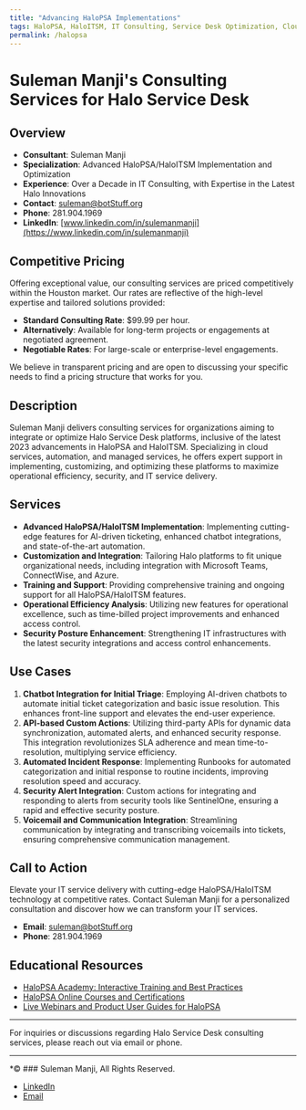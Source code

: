 ```yaml
---
title: "Advancing HaloPSA Implementations"
tags: HaloPSA, HaloITSM, IT Consulting, Service Desk Optimization, Cloud Services, Automation, Operational Efficiency, Security Posture, IT Service Transformation, Technical Excellence
permalink: /halopsa
---
```


# Suleman Manji's Consulting Services for Halo Service Desk

## Overview

- **Consultant**: Suleman Manji
- **Specialization**: Advanced HaloPSA/HaloITSM Implementation and Optimization
- **Experience**: Over a Decade in IT Consulting, with Expertise in the Latest Halo Innovations
- **Contact**: [suleman@botStuff.org](mailto:suleman@botStuff.org)
- **Phone**: 281.904.1969
- **LinkedIn**: [www.linkedin.com/in/sulemanmanji](https://www.linkedin.com/in/sulemanmanji)

## Competitive Pricing

Offering exceptional value, our consulting services are priced competitively within the Houston market. Our rates are reflective of the high-level expertise and tailored solutions provided:

- **Standard Consulting Rate**: $99.99 per hour.
- **Alternatively**: Available for long-term projects or engagements at negotiated agreement.
- **Negotiable Rates**: For large-scale or enterprise-level engagements.

We believe in transparent pricing and are open to discussing your specific needs to find a pricing structure that works for you.

## Description

Suleman Manji delivers consulting services for organizations aiming to integrate or optimize Halo Service Desk platforms, inclusive of the latest 2023 advancements in HaloPSA and HaloITSM. Specializing in cloud services, automation, and managed services, he offers expert support in implementing, customizing, and optimizing these platforms to maximize operational efficiency, security, and IT service delivery.

## Services

- **Advanced HaloPSA/HaloITSM Implementation**: Implementing cutting-edge features for AI-driven ticketing, enhanced chatbot integrations, and state-of-the-art automation.
- **Customization and Integration**: Tailoring Halo platforms to fit unique organizational needs, including integration with Microsoft Teams, ConnectWise, and Azure.
- **Training and Support**: Providing comprehensive training and ongoing support for all HaloPSA/HaloITSM features.
- **Operational Efficiency Analysis**: Utilizing new features for operational excellence, such as time-billed project improvements and enhanced access control.
- **Security Posture Enhancement**: Strengthening IT infrastructures with the latest security integrations and access control enhancements.

## Use Cases

1. **Chatbot Integration for Initial Triage**: Employing AI-driven chatbots to automate initial ticket categorization and basic issue resolution. This enhances front-line support and elevates the end-user experience.
2. **API-based Custom Actions**: Utilizing third-party APIs for dynamic data synchronization, automated alerts, and enhanced security response. This integration revolutionizes SLA adherence and mean time-to-resolution, multiplying service efficiency.
3. **Automated Incident Response**: Implementing Runbooks for automated categorization and initial response to routine incidents, improving resolution speed and accuracy.
4. **Security Alert Integration**: Custom actions for integrating and responding to alerts from security tools like SentinelOne, ensuring a rapid and effective security posture.
5. **Voicemail and Communication Integration**: Streamlining communication by integrating and transcribing voicemails into tickets, ensuring comprehensive communication management.

## Call to Action

Elevate your IT service delivery with cutting-edge HaloPSA/HaloITSM technology at competitive rates. Contact Suleman Manji for a personalized consultation and discover how we can transform your IT services.

- **Email**: [suleman@botStuff.org](mailto:suleman@botStuff.org)
- **Phone**: 281.904.1969

## Educational Resources

- [HaloPSA Academy: Interactive Training and Best Practices](https://academy.halopsa.com)
- [HaloPSA Online Courses and Certifications](https://halopsa.com/academy)
- [Live Webinars and Product User Guides for HaloPSA](https://halopsa.com/academy)

---

For inquiries or discussions regarding Halo Service Desk consulting services, please reach out via email or phone.

---

*© ### Suleman Manji, All Rights Reserved.
* [LinkedIn](https://www.linkedin.com/in/sulemanmanji/) 
* [Email](mailto:ssmanji89@gmail.com)
